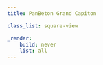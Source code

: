 ```yaml
---
title: PanBeton Grand Capiton

class_list: square-view

_render:
    build: never
    list: all
---
```

